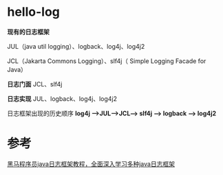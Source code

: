 # hello-log
**现有的日志框架**

JUL（java util logging）、logback、log4j、log4j2

JCL（Jakarta Commons Logging）、slf4j（ Simple Logging Facade for Java）

**日志门面**
JCL、slf4j

**日志实现**
JUL、logback、log4j、log4j2

日志框架出现的历史顺序
**log4j -->JUL-->JCL--> slf4j --> logback --> log4j2**

# 参考
[黑马程序员java日志框架教程，全面深入学习多种java日志框架](https://www.bilibili.com/video/BV1iJ411H74S?p=1)
